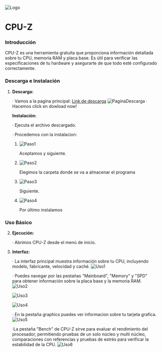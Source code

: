 ![Logo](./Imgs/imgCPU-Z/CPU-Z.jpg)

# CPU-Z

### Introducción

CPU-Z es una herramienta gratuita que proporciona información detallada sobre tu CPU, memoria RAM y placa base. Es útil para verificar las especificaciones de tu hardware y asegurarte de que todo esté configurado correctamente.

### Descarga e Instalación

1. **Descarga:**

   · Vamos a la pagina principal: [Link de descarga](https://www.cpuid.com/downloads/cpu-z/cpu-z_2.15-en.exe)
   ![PaginaDescarga](./Imgs/imgCPU-Z/pagD.png)
   · Hacemos click en dowload now!
   
   **Instalación:**
   
   · Ejecuta el archivo descargado.

   · Procedemos con la instalacion:
   
   1. ![Paso1](./Imgs/imgCPU-Z/inst1.png)

      Aceptamos y siguiente.

   2. ![Paso2](./Imgs/imgCPU-Z/inst2.png)

      Elegimos la carpeta donde se va a almacenar el programa

   3. ![Paso3](./Imgs/imgCPU-Z/inst3.png)

      Siguiente.

   4. ![Paso4](./Imgs/imgCPU-Z/inst4.png)

      Por último instalamos

### Uso Básico

2. **Ejecución:**
   
   · Abrimos CPU-Z desde el menú de inicio.
3. **Interfaz:**
   
   · La interfaz principal muestra información sobre tu CPU, incluyendo modelo, fabricante, velocidad y caché.
   ![Uso1](./Imgs/imgCPU-Z/uso1.png)

   · Puedes navegar por las pestañas "Mainboard", "Memory" y "SPD" para obtener información sobre la placa base y la memoria RAM.
   ![Uso2](./Imgs/imgCPU-Z/uso2.png)

   ![Uso3](./Imgs/imgCPU-Z/uso3.png)

   ![Uso4](./Imgs/imgCPU-Z/uso4.png)

   · En la pestaña graphics puedes ver informacion sobre tu tarjeta grafica.
   ![Uso5](./Imgs/imgCPU-Z/uso5.png)

   ·La pestaña "Bench" de CPU-Z sirve para evaluar el rendimiento del procesador, permitiendo pruebas de un solo núcleo y multi núcleo, comparaciones con referencias y pruebas de estrés para verificar la estabilidad de la CPU.
   ![Uso6](./Imgs/imgCPU-Z/uso6.png)

